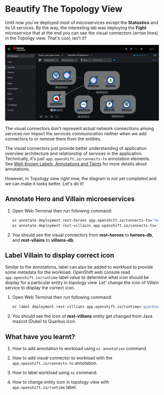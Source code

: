 # Beautify The Topology View

Until now you've deployed most of microservices except the **Statustics** and its UI services. By the way, the interesting lab was deploying the **Fight** microservice that at the end you can see the visual connectors (arrow lines) in the Topoligy view. That's cool, isn't it?

![Visual Connectors](../beautify-topology/screenshot-1.png)

The visual connectors don't represent actual network connections among services nor impact the services communication neither when we add connectors to or remove them from the entities.

The visual connectors just provide better understanding of application overview architecture and relationship of services in the application. Technically, it's just `app.openshift.io/connects-to` annotation elements. See [Well-Known Labels, Annotations and Taints](https://kubernetes.io/docs/reference/labels-annotations-taints/) for more details about annotations.

However, in Topology view right now, the diagram is not yet completed and we can make it looks better. Let's do it!

## Annotate Hero and Villain microeservices

1. Open Web Terminal then run following command:

    ```sh
    oc annotate deployment rest-heroes app.openshift.io/connects-to='heroes-db'
    oc annotate deployment rest-villains app.openshift.io/connects-to='villains-db'
    ```

2. You should see the visual connectors from **rest-heroes** to **heroes-db**, and **rest-vllains** to **villains-db**.

## Label Villain to display correct icon

Similar to the annotations, label can also be added to workload to provide some metadata for the workload. OpenShift web console read `app.openshift.io/runtime` label value to determine what icon should be display for a particular entity in topology view. Let' change the icon of Villain service to display the correct icon.

1. Open Web Terminal then run following command:

    ```sh
    oc label deployment rest-villians app.openshift.io/runtime='quarkus'
    ```

2. You should see the icon of **rest-villians** entity get changed from Java mascot (Duke) to Quarkus icon.

## What have you learnt?

1. How to add annotation to workload using `oc annotation` command.

2. How to add visual connector to workload with the `app.openshift.io/connects-to` annotation.

3. How to label workload using `oc` command.

4. How to change entity icon in topology view with `app.openshift.io/runtime` label.
